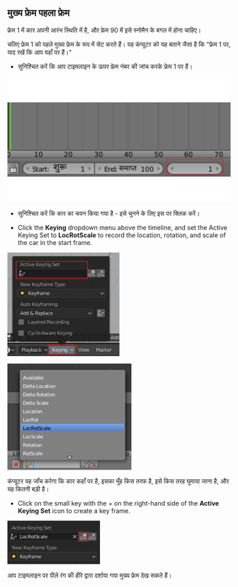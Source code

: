 ## मुख्य फ्रेम पहला फ्रेम

फ्रेम 1 में कार अपनी आरंभ स्थिति में है, और फ्रेम 90 में इसे स्नोमैन के बगल में होना चाहिए।

चलिए फ्रेम 1 को पहले मुख्य फ्रेम के रूप में सेट करते हैं। यह कंप्यूटर को यह बताने जैसा है कि "फ्रेम 1 पर, याद रखें कि आप यहाँ पर हैं।"

+ सुनिश्चित करें कि आप टाइमलाइन के ऊपर फ्रेम नंबर की जांच करके फ्रेम 1 पर हैं।

![फ्रेम एक](images/blender-frame-1.png)

+ सुनिश्चित करें कि कार का चयन किया गया है - इसे चुनने के लिए इस पर क्लिक करें।

+ Click the **Keying** dropdown menu above the timeline, and set the Active Keying Set to **LocRotScale** to record the location, rotation, and scale of the car in the start frame.

![कुंजियाँ](images/blender-keyring.png)

![लोकरोटस्केल](images/blender-locrotscale.png)

कंप्यूटर यह जाँच करेगा कि कार कहाँ पर है, इसका मुँह किस तरफ है, इसे किस तरह घुमाया जाना है, और यह कितनी बड़ी है।

+ Click on the small key with the + on the right-hand side of the **Active Keying Set** icon to create a key frame.

![छोटी कुंजी](images/blender-key-plus.png)

आप टाइमलाइन पर पीले रंग की हीरे द्वारा दर्शाया गया मुख्य फ्रेम देख सकते हैं।